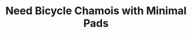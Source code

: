 ---
layout: community
category: community
title: "Need Bicycle Chamois with Minimal Pads"
description: "In search of, cycling chamois with minimal padding (NOT your used ones😜) These in the pic were bought many many years ago and I can't seem to find anything similar that are reasonably priced."
isTopLevel: false
isSingleLevel: false
isArticle: false
datePublished: 2022-06-17 15:07:00 +0300
dateModified: 2022-06-17 15:07:00 +0300
published: false
---